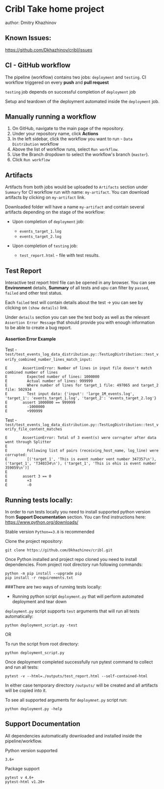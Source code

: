 # Cribl Take home project

author: Dmitry Khazhinov

Known Issues:
---
https://github.com/Dkhazhinov/cribl/issues

CI - GitHub workflow
---
The pipeline (workflow) contains two jobs: `deployment` and `testing`. CI workflow triggered on every **push** 
and **pull request**

`testing` job depends on successful completion of `deployment` job

Setup and teardown of the deployment automated inside the `deployment` job.

Manually running a workflow
---
1. On GitHub, navigate to the main page of the repository.
2. Under your repository name, click **Actions**
3. In the left sidebar, click the workflow you want to run - `Data Distribution` workflow
4. Above the list of workflow runs, select `Run workflow`.
5. Use the Branch dropdown to select the workflow's branch (`master`). 
6. Click `Run workflow`

Artifacts
---
Artifacts from both jobs would be uploaded to `Artifacts` section under `Summary` for CI workflow run with name:
`my-artifact`. You can download artifacts by clicking on `my-artifact` link.

Downloaded folder will have a name `my-artifact` and contain several artifacts depending on the stage of the workflow: 
- Upon completion of `deployment` job:
  - `events_target_1.log`
  - `events_target_2.log`
    
- Upon completion of `testing` job:
  - `test_report.html` - file with test results.

Test Report
---
Interactive test report html file can be opened in any browser. You can see **Environment** details, **Summary** of all 
tests and upu can filter by `passed`, `failed` and other test status.

Each `failed` test will contain details about the test -> you can see by clicking on `(show details)` link.

Under `details` section you can see the test body as well as the relevant `Assertion Error Message` that should provide 
you with enough information to be able to create a bug report.

#### Assertion Error Example

Test - `test/test_events_log_data_distribution.py::TestLogDistribution::test_verify_combined_number_lines_match_input`:
```commandline
E       AssertionError: Number of lines in input file doesn't match combined number of lines
E         Expected number of lines: 1000000
E         Actual number of lines: 999999
E         Where number of lines for target_1 file: 497065 and target_2 file: 502934
E         Test input data: {'input': 'large_1M_events.log', 'target_1': 'events_target_1.log', 'target_2': 'events_target_2.log'}
E       assert 1000000 == 999999
E         -1000000
E         +999999
```
Test - `test/test_events_log_data_distribution.py::TestLogDistribution::test_verify_file_content_matches`
```commandline
E       AssertionError: Total of 3 event(s) were corrupter after data went through Splitter
E             
E         Following list of pairs (receiving_host_name, log_line) were corrupted:
E         [('target_1', 'This is event number vent number 347357\n'), ('target_1', 'T340334\n'), ('target_1', 'This is ehis is event number 359059\n')]
E             
E       assert 3 == 0
E         +3
E         -0
```

Running tests locally:
---
In order to run tests locally you need to install supported python version from **Support Documentation** section.
You can find instructions here: https://www.python.org/downloads/

Stable version `Python==3.8` is recommended

Clone the project repository:
```commandline
git clone https://github.com/Dkhazhinov/cribl.git
```

Once Python installed and project repo cloned you need to install dependencies.
From project root directory run following commands:
```commandline
python -m pip install --upgrade pip
pip install -r requirements.txt
```

###There are two ways of running tests locally:
- Running python script `deployment.py` that will perform automated deployment and tear down

`deployment.py` script supports `test` arguments that will run all tests automatically:
```commandline
python deployment_script.py -test
```

OR

To run the script from root directory:
```commandline
python deployment_script.py
```
Once deployment completed successfully run pytest command to collect and run all tests:
```commandline
pytest -v --html=./outputs/test_report.html --self-contained-html
```

In either case temporary directory `/outputs/` will be created and all artifacts will be copied into it.

To see all supported arguments for `deploymnet.py` script run:
```commandline
python deployment.py -help
```

Support Documentation
---
All dependencies automatically downloaded and installed inside the pipeline/workflow.

Python version supported
```
3.6+
```
Package support
```
pytest v 4.6+
pytest-html v1.20+
```
